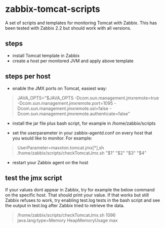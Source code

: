 zabbix-tomcat-scripts
=====================

A set of scripts and templates for monitoring Tomcat with Zabbix. This has been tested with Zabbix 2.2 but should work with all versions.

## steps

- install Tomcat template in Zabbix
- create a host per monitored JVM and apply above template

## steps per host

- enable the JMX ports on Tomcat, easiest way:
> JAVA_OPTS="$JAVA_OPTS -Dcom.sun.management.jmxremote=true -Dcom.sun.management.jmxremote.port=1095 -Dcom.sun.management.jmxremote.ssl=false -Dcom.sun.management.jmxremote.authenticate=false"

- install the jar file plus bash script, for example in /home/zabbix/scripts

- set the userparameter in your zabbix-agentd.conf on every host that you would like to monitor. For example:
> UserParameter=maxxton.tomcat.jmx[*],sh /home/zabbix/scripts/checkTomcatJmx.sh "$1" "$2" "$3" "$4"

- restart your Zabbix agent on the host


## test the jmx script
If your values dont appear in Zabbix, try for example the below command on the specific host. That should print your value. If that works but still Zabbix refuses to work, try enabling test.log tests in the bash script and see the output in test.log after Zabbix tried to retrieve the data.

> /home/zabbix/scripts/checkTomcatJmx.sh 1096 java.lang:type=Memory HeapMemoryUsage max




